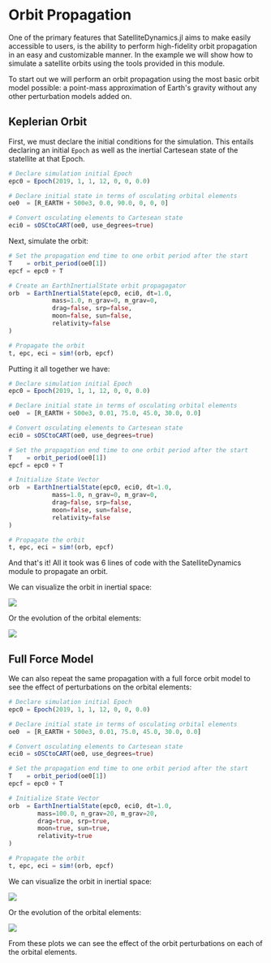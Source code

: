 # Orbit Propagation

One of the primary features that SatelliteDynamics.jl aims to make easily accessible to users, is the ability to perform high-fidelity orbit propagation in an easy and customizable manner. In the example we will show how to simulate a satellite orbits using the tools provided in this module.

To start out we will perform an orbit propagation using the most basic orbit 
model possible: a point-mass approximation of Earth's gravity without any 
other perturbation models added on. 

## Keplerian Orbit

First, we must declare the initial conditions for the simulation. This entails 
declaring an initial `Epoch` as well as the inertial Cartesean state of the 
statellite at that Epoch. 

```julia
# Declare simulation initial Epoch
epc0 = Epoch(2019, 1, 1, 12, 0, 0, 0.0) 

# Declare initial state in terms of osculating orbital elements
oe0  = [R_EARTH + 500e3, 0.0, 90.0, 0, 0, 0]

# Convert osculating elements to Cartesean state
eci0 = sOSCtoCART(oe0, use_degrees=true)
```

Next, simulate the orbit:

```julia
# Set the propagation end time to one orbit period after the start
T    = orbit_period(oe0[1])
epcf = epc0 + T

# Create an EarthInertialState orbit propagagator
orb  = EarthInertialState(epc0, eci0, dt=1.0,
            mass=1.0, n_grav=0, m_grav=0,
            drag=false, srp=false,
            moon=false, sun=false,
            relativity=false
)

# Propagate the orbit
t, epc, eci = sim!(orb, epcf)
```

Putting it all together we have:

```julia
# Declare simulation initial Epoch
epc0 = Epoch(2019, 1, 1, 12, 0, 0, 0.0) 

# Declare initial state in terms of osculating orbital elements
oe0  = [R_EARTH + 500e3, 0.01, 75.0, 45.0, 30.0, 0.0]

# Convert osculating elements to Cartesean state
eci0 = sOSCtoCART(oe0, use_degrees=true)

# Set the propagation end time to one orbit period after the start
T    = orbit_period(oe0[1])
epcf = epc0 + T

# Initialize State Vector
orb  = EarthInertialState(epc0, eci0, dt=1.0,
            mass=1.0, n_grav=0, m_grav=0,
            drag=false, srp=false,
            moon=false, sun=false,
            relativity=false
)

# Propagate the orbit
t, epc, eci = sim!(orb, epcf)
```

And that's it! All it took was 6 lines of code with the SatelliteDynamics 
module to propagate an orbit. 

We can visualize the orbit in inertial space:

![](../../plots/keplerian_orbit.svg)

Or the evolution of the orbital elements:

![](../../plots/keplerian_elements.svg)

## Full Force Model

We can also repeat the same propagation with a full force orbit model to see the
effect of perturbations on the orbital elements:

```julia
# Declare simulation initial Epoch
epc0 = Epoch(2019, 1, 1, 12, 0, 0, 0.0) 

# Declare initial state in terms of osculating orbital elements
oe0  = [R_EARTH + 500e3, 0.01, 75.0, 45.0, 30.0, 0.0]

# Convert osculating elements to Cartesean state
eci0 = sOSCtoCART(oe0, use_degrees=true)

# Set the propagation end time to one orbit period after the start
T    = orbit_period(oe0[1])
epcf = epc0 + T

# Initialize State Vector
orb  = EarthInertialState(epc0, eci0, dt=1.0,
        mass=100.0, n_grav=20, m_grav=20,
        drag=true, srp=true,
        moon=true, sun=true,
        relativity=true
)

# Propagate the orbit
t, epc, eci = sim!(orb, epcf)
```

We can visualize the orbit in inertial space:

![](../../plots/fullforce_orbit.svg)

Or the evolution of the orbital elements:

![](../../plots/fullforce_elements.svg)

From these plots we can see the effect of the orbit perturbations on each of the
orbital elements.